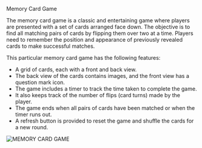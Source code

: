 Memory Card Game 

The memory card game is a classic and entertaining game where players are presented with a set of cards arranged face down. The objective is to find all matching pairs of cards by flipping them over two at a time. Players need to remember the position and appearance of previously revealed cards to make successful matches.

This particular memory card game has the following features:

- A grid of cards, each with a front and back view.
- The back view of the cards contains images, and the front view has a question mark icon.
- The game includes a timer to track the time taken to complete the game.
- It also keeps track of the number of flips (card turns) made by the player.
- The game ends when all pairs of cards have been matched or when the timer runs out.
- A refresh button is provided to reset the game and shuffle the cards for a new round.


![MEMORY CARD GAME](https://github.com/Armani25/memorycard-game/assets/107061226/47611f49-1b2b-4ee8-b2f2-f3522a70b83e)


